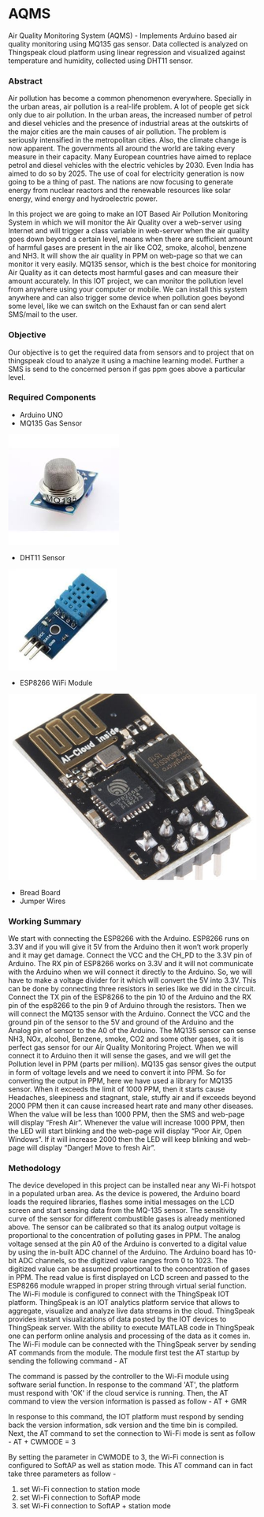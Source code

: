 # AQMS

Air Quality Monitoring System (AQMS)  - Implements Arduino based air quality monitoring using MQ135 gas sensor. Data collected is analyzed on Thingspeak cloud platform using linear regression and visualized against temperature and humidity, collected using DHT11 sensor.

### Abstract

Air pollution has become a common phenomenon everywhere. Specially in the urban areas, air
pollution is a real-life problem. A lot of people get sick only due to air pollution. In the urban
areas, the increased number of petrol and diesel vehicles and the presence of industrial areas at the
outskirts of the major cities are the main causes of air pollution. The problem is seriously
intensified in the metropolitan cities. Also, the climate change is now apparent. The governments
all around the world are taking every measure in their capacity. Many European countries have
aimed to replace petrol and diesel vehicles with the electric vehicles by 2030. Even India has
aimed to do so by 2025. The use of coal for electricity generation is now going to be a thing of
past. The nations are now focusing to generate energy from nuclear reactors and the renewable
resources like solar energy, wind energy and hydroelectric power.

In this project we are going to make an IOT Based Air Pollution Monitoring System in which
we will monitor the Air Quality over a web-server using Internet and will trigger a class variable in
web-server when the air quality goes down beyond a certain level, means when there are sufficient
amount of harmful gases are present in the air like CO2, smoke, alcohol, benzene and NH3. It will
show the air quality in PPM on web-page so that we can monitor it very easily. MQ135 sensor,
which is the best choice for monitoring Air Quality as it can detects most harmful gases and can
measure their amount accurately. In this IOT project, we can monitor the pollution level from
anywhere using your computer or mobile. We can install this system anywhere and can also trigger
some device when pollution goes beyond some level, like we can switch on the Exhaust fan or can
send alert SMS/mail to the user.

### Objective

Our objective is to get the required data from sensors and to project that on thingspeak cloud to
analyze it using a machine learning model. Further a SMS is send to the concerned person if gas
ppm goes above a particular level.

### Required Components

* Arduino UNO
* MQ135 Gas Sensor

![mq135](mq135.jpeg)

* DHT11 Sensor

![dht11](dht11.png)

* ESP8266 WiFi Module

![esp8266](esp8266.jpg)

* Bread Board
* Jumper Wires

### Working Summary

We start with connecting the ESP8266 with the Arduino. ESP8266 runs on 3.3V and if you will
give it 5V from the Arduino then it won’t work properly and it may get damage. Connect the VCC
and the CH_PD to the 3.3V pin of Arduino. The RX pin of ESP8266 works on 3.3V and it will not
communicate with the Arduino when we will connect it directly to the Arduino. So, we will have
to make a voltage divider for it which will convert the 5V into 3.3V. This can be done by
connecting three resistors in series like we did in the circuit. Connect the TX pin of the ESP8266 to
the pin 10 of the Arduino and the RX pin of the esp8266 to the pin 9 of Arduino through the
resistors. Then we will connect the MQ135 sensor with the Arduino. Connect the VCC and the
ground pin of the sensor to the 5V and ground of the Arduino and the Analog pin of sensor to the
A0 of the Arduino. The MQ135 sensor can sense NH3, NOx, alcohol, Benzene, smoke, CO2 and
some other gases, so it is perfect gas sensor for our Air Quality Monitoring Project. When we will
connect it to Arduino then it will sense the gases, and we will get the Pollution level in PPM (parts
per million). MQ135 gas sensor gives the output in form of voltage levels and we need to convert
it into PPM. So for converting the output in PPM, here we have used a library for MQ135 sensor.
When it exceeds the limit of 1000 PPM, then it starts cause Headaches, sleepiness and stagnant,
stale, stuffy air and if exceeds beyond 2000 PPM then it can cause increased heart rate and many
other diseases. When the value will be less than 1000 PPM, then the SMS and web-page will
display “Fresh Air”. Whenever the value will increase 1000 PPM, then the LED will start blinking
and the web-page will display “Poor Air, Open Windows”. If it will increase 2000 then the LED
will keep blinking and web-page will display “Danger! Move to fresh Air”.

### Methodology

The device developed in this project can be installed near any Wi-Fi hotspot in a populated urban
area. As the device is powered, the Arduino board loads the required libraries, flashes some initial
messages on the LCD screen and start sensing data from the MQ-135 sensor. The sensitivity curve
of the sensor for different combustible gases is already mentioned above. The sensor can be
calibrated so that its analog output voltage is proportional to the concentration of polluting gases in
PPM. The analog voltage sensed at the pin A0 of the Arduino is converted to a digital value by
using the in-built ADC channel of the Arduino. The Arduino board has 10-bit ADC channels, so
the digitized value ranges from 0 to 1023. The digitized value can be assumed proportional to the
concentration of gases in PPM. The read value is first displayed on LCD screen and passed to the
ESP8266 module wrapped in proper string through virtual serial function. The Wi-Fi module is
configured to connect with the ThingSpeak IOT platform. ThingSpeak is an IOT analytics platform
service that allows to aggregate, visualize and analyze live data streams in the cloud. ThingSpeak provides instant visualizations of data posted by the IOT devices to ThingSpeak server. With the
ability to execute MATLAB code in ThingSpeak one can perform online analysis and processing
of the data as it comes in. The Wi-Fi module can be connected with the ThingSpeak server by sending AT commands from
the module. The module first test the AT startup by sending the following command - AT

The command is passed by the controller to the Wi-Fi module using software serial function. In
response to the command 'AT', the platform must respond with 'OK' if the cloud service is running.
Then, the AT command to view the version information is passed as follow - AT + GMR

In response to this command, the IOT platform must respond by sending back the version
information, sdk version and the time bin is compiled. Next, the AT command to set the connection
to Wi-Fi mode is sent as follow - AT + CWMODE = 3

By setting the parameter in CWMODE to 3, the Wi-Fi connection is configured to SoftAP as well
as station mode. This AT command can in fact take three parameters as follow -

1. set Wi-Fi connection to station mode
2. set Wi-Fi connection to SoftAP mode
3. set Wi-Fi connection to SoftAP + station mode
